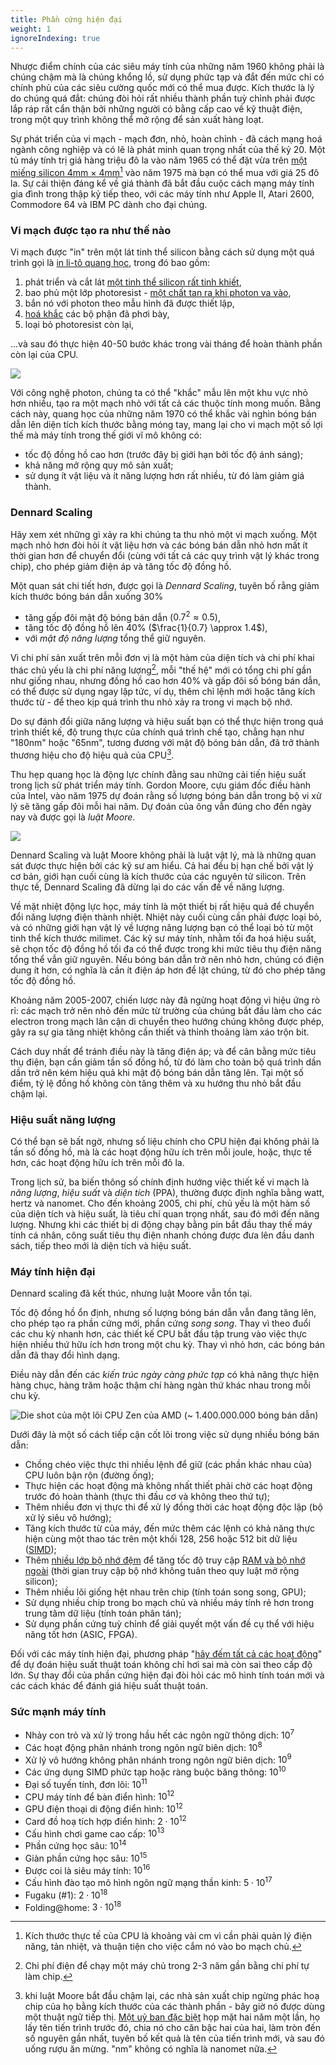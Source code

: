```yaml
---
title: Phần cứng hiện đại
weight: 1
ignoreIndexing: true
---
```


Nhược điểm chính của các siêu máy tính của những năm 1960 không phải là chúng chậm mà là chúng khổng lồ, sử dụng phức tạp và đắt đến mức chỉ có chính phủ của các siêu cường quốc mới có thể mua được. Kích thước là lý do chúng quá đắt: chúng đòi hỏi rất nhiều thành phần tuỳ chỉnh phải được lắp ráp rất cẩn thận bởi những người có bằng cấp cao về kỹ thuật điện, trong một quy trình không thể mở rộng để sản xuất hàng loạt.

Sự phát triển của vi mạch - mạch đơn, nhỏ, hoàn chỉnh - đã cách mạng hoá ngành công nghiệp và có lẽ là phát minh quan trọng nhất của thế kỷ 20. Một tủ máy tính trị giá hàng triệu đô la vào năm 1965 có thể đặt vừa trên [một miếng silicon 4mm × 4mm](https://en.wikipedia.org/wiki/MOS_Technology_6502)[^size] vào năm 1975 mà bạn có thể mua với giá 25 đô la. Sự cải thiện đáng kể về giá thành đã bắt đầu cuộc cách mạng máy tính gia đình trong thập kỷ tiếp theo, với các máy tính như Apple II, Atari 2600, Commodore 64 và IBM PC dành cho đại chúng.

[^size]: Kích thước thực tế của CPU là khoảng vài cm vì cần phải quản lý điện năng, tản nhiệt, và thuận tiện cho việc cắm nó vào bo mạch chủ.

### Vi mạch được tạo ra như thế nào

Vi mạch được "in" trên một lát tinh thể silicon bằng cách sử dụng một quá trình gọi là [in li-tô quang học](https://en.wikipedia.org/wiki/Photolithography), trong đó bao gồm:

1. phát triển và cắt lát [một tinh thể silicon rất tinh khiết](https://en.wikipedia.org/wiki/Wafer_(electronics)),
2. bao phủ một lớp photoresist - [một chất tan ra khi photon va vào](https://en.wikipedia.org/wiki/Photoresist),
3. bắn nó với photon theo mẫu hình đã được thiết lập,
4. [hoá khắc](https://en.wikipedia.org/wiki/Etching_(microfabrication)) các bộ phận đã phơi bày,
4. loại bỏ photoresist còn lại,

…và sau đó thực hiện 40-50 bước khác trong vài tháng để hoàn thành phần còn lại của CPU.

![](../img/lithography.png)

Với công nghệ photon, chúng ta có thể "khắc" mẫu lên một khu vực nhỏ hơn nhiều, tạo ra một mạch nhỏ với tất cả các thuộc tính mong muốn. Bằng cách này, quang học của những năm 1970 có thể khắc vài nghìn bóng bán dẫn lên diện tích kích thước bằng móng tay, mang lại cho vi mạch một số lợi thế mà máy tính trong thế giới vĩ mô không có:

- tốc độ đồng hồ cao hơn (trước đây bị giới hạn bởi tốc độ ánh sáng);
- khả năng mở rộng quy mô sản xuất;
- sử dụng ít vật liệu và ít năng lượng hơn rất nhiều, từ đó làm giảm giá thành.

### Dennard Scaling

Hãy xem xét những gì xảy ra khi chúng ta thu nhỏ một vi mạch xuống. Một mạch nhỏ hơn đòi hỏi ít vật liệu hơn và các bóng bán dẫn nhỏ hơn mất ít thời gian hơn để chuyển đổi (cùng với tất cả các quy trình vật lý khác trong chip), cho phép giảm điện áp và tăng tốc độ đồng hồ.

Một quan sát chi tiết hơn, được gọi là *Dennard Scaling*, tuyên bố rằng giảm kích thước bóng bán dẫn xuống 30%

- tăng gấp đôi mật độ bóng bán dẫn ($0.7^2 \approx 0.5$),
- tăng tốc độ đồng hồ lên 40% ($\frac{1}{0.7} \approx 1.4$),
- với *mật độ năng lượng* tổng thể giữ nguyên.

Vì chi phí sản xuất trên mỗi đơn vị là một hàm của diện tích và chi phí khai thác chủ yếu là chi phí năng lượng[^power], mỗi "thế hệ" mới có tổng chi phí gần như giống nhau, nhưng đồng hồ cao hơn 40% và gấp đôi số bóng bán dẫn, có thể được sử dụng ngay lập tức, ví dụ, thêm chỉ lệnh mới hoặc tăng kích thước từ - để theo kịp quá trình thu nhỏ xảy ra trong vi mạch bộ nhớ.

[^power]: Chi phí điện để chạy một máy chủ trong 2-3 năm gần bằng chi phí tự làm chip.

Do sự đánh đổi giữa năng lượng và hiệu suất bạn có thể thực hiện trong quá trình thiết kế, độ trung thực của chính quá trình chế tạo, chẳng hạn như "180nm" hoặc "65nm", tương đương với mật độ bóng bán dẫn, đã trở thành thương hiệu cho độ hiệu quả của CPU[^fidelity].

[^fidelity]: khi luật Moore bắt đầu chậm lại, các nhà sản xuất chip ngừng phác hoạ chip của họ bằng kích thước của các thành phần - bây giờ nó được dùng một thuật ngữ tiếp thị. [Một uỷ ban đặc biệt](https://en.wikipedia.org/wiki/International_Technology_Roadmap_for_Semiconductors) họp mặt hai năm một lần, họ lấy tên tiến trình trước đó, chia nó cho căn bậc hai của hai, làm tròn đến số nguyên gần nhất, tuyên bố kết quả là tên của tiến trình mới, và sau đó uống rượu ăn mừng. "nm" không có nghĩa là nanomet nữa.

Thu hẹp quang học là động lực chính đằng sau những cải tiến hiệu suất trong lịch sử phát triển máy tính. Gordon Moore, cựu giám đốc điều hành của Intel, vào năm 1975 dự đoán rằng số lượng bóng bán dẫn trong bộ vi xử lý sẽ tăng gấp đôi mỗi hai năm. Dự đoán của ông vẫn đúng cho đến ngày nay và được gọi là *luật Moore*.

![](../img/dennard.ppm)

Dennard Scaling và luật Moore không phải là luật vật lý, mà là những quan sát được thực hiện bởi các kỹ sư am hiểu. Cả hai đều bị hạn chế bởi vật lý cơ bản, giới hạn cuối cùng là kích thước của các nguyên tử silicon. Trên thực tế, Dennard Scaling đã dừng lại do các vấn đề về năng lượng.

Về mặt nhiệt động lực học, máy tính là một thiết bị rất hiệu quả để chuyển đổi năng lượng điện thành nhiệt. Nhiệt này cuối cùng cần phải được loại bỏ, và có những giới hạn vật lý về lượng năng lượng bạn có thể loại bỏ từ một tinh thể kích thước milimet. Các kỹ sư máy tính, nhằm tối đa hoá hiệu suất, sẽ chọn tốc độ đồng hồ tối đa có thể được trong khi mức tiêu thụ điện năng tổng thể vẫn giữ nguyên. Nếu bóng bán dẫn trở nên nhỏ hơn, chúng có điện dung ít hơn, có nghĩa là cần ít điện áp hơn để lật chúng, từ đó cho phép tăng tốc độ đồng hồ. 

Khoảng năm 2005-2007, chiến lược này đã ngừng hoạt động vì hiệu ứng rò rỉ: các mạch trở nên nhỏ đến mức từ trường của chúng bắt đầu làm cho các electron trong mạch lân cận di chuyển theo hướng chúng không được phép, gây ra sự gia tăng nhiệt không cần thiết và thỉnh thoảng làm xáo trộn bit.

Cách duy nhất để tránh điều này là tăng điện áp; và để cân bằng mức tiêu thụ điện, bạn cần giảm tần số đồng hồ, từ đó làm cho toàn bộ quá trình dần dần trở nên kém hiệu quả khi mật độ bóng bán dẫn tăng lên. Tại một số điểm, tỷ lệ đồng hồ không còn tăng thêm và xu hướng thu nhỏ bắt đầu chậm lại.


### Hiệu suất năng lượng

Có thể bạn sẽ bất ngờ, nhưng số liệu chính cho CPU hiện đại không phải là tần số đồng hồ, mà là các hoạt động hữu ích trên mỗi joule, hoặc, thực tế hơn, các hoạt động hữu ích trên mỗi đô la.

Trong lịch sử, ba biến thông số chính định hướng việc thiết kế vi mạch là *năng lượng*, *hiệu suất* và *diện tích* (PPA), thường được định nghĩa bằng watt, hertz và nanomet. Cho đến khoảng 2005, chi phí, chủ yếu là một hàm số của diện tích và hiệu suất, là tiêu chí quan trọng nhất, sau đó mới đến năng lượng. Nhưng khi các thiết bị di động chạy bằng pin bắt đầu thay thế máy tính cá nhân, công suất tiêu thụ điện nhanh chóng được đưa lên đầu danh sách, tiếp theo mới là diện tích và hiệu suất.


### Máy tính hiện đại

Dennard scaling đã kết thúc, nhưng luật Moore vẫn tồn tại.

Tốc độ đồng hồ ổn định, nhưng số lượng bóng bán dẫn vẫn đang tăng lên, cho phép tạo ra phần cứng mới, phần cứng *song song*. Thay vì theo đuổi các chu kỳ nhanh hơn, các thiết kế CPU bắt đầu tập trung vào việc thực hiện nhiều thứ hữu ích hơn trong một chu kỳ. Thay vì nhỏ hơn, các bóng bán dẫn đã thay đổi hình dạng.

Điều này dẫn đến các *kiến trúc ngày càng phức tạp* có khả năng thực hiện hàng chục, hàng trăm hoặc thậm chí hàng ngàn thứ khác nhau trong mỗi chu kỳ.

![Die shot của một lõi CPU Zen của AMD (~ 1.400.000.000 bóng bán dẫn)](../img/die-shot.jpg)

Dưới đây là một số cách tiếp cận cốt lõi trong việc sử dụng nhiều bóng bán dẫn:

- Chồng chéo việc thực thi nhiều lệnh để giữ (các phần khác nhau của) CPU luôn bận rộn (đường ống);
- Thực hiện các hoạt động mà không nhất thiết phải chờ các hoạt động trước đó hoàn thành (thực thi đầu cơ và không theo thứ tự);
- Thêm nhiều đơn vị thực thi để xử lý đồng thời các hoạt động độc lập (bộ xử lý siêu vô hướng);
- Tăng kích thước từ của máy, đến mức thêm các lệnh có khả năng thực hiện cùng một thao tác trên một khối 128, 256 hoặc 512 bit dữ liệu ([SIMD](/hpc/simd/));
- Thêm [nhiều lớp bộ nhớ đệm](/hpc/cpu-cache/) để tăng tốc độ truy cập [RAM và bộ nhớ ngoài](/hpc/external-memory/) (thời gian truy cập bộ nhớ không tuân theo quy luật mở rộng silicon);
- Thêm nhiều lõi giống hệt nhau trên chip (tính toán song song, GPU);
- Sử dụng nhiều chip trong bo mạch chủ và nhiều máy tính rẻ hơn trong trung tâm dữ liệu (tính toán phân tán);
- Sử dụng phần cứng tuỳ chỉnh để giải quyết một vấn đề cụ thể với hiệu năng tốt hơn (ASIC, FPGA).

Đối với các máy tính hiện đại, phương pháp "[hãy đếm tất cả các hoạt động](../)" để dự đoán hiệu suất thuật toán không chỉ hơi sai mà còn sai theo cấp độ lớn. Sự thay đổi của phần cứng hiện đại đòi hỏi các mô hình tính toán mới và các cách khác để đánh giá hiệu suất thuật toán.

### Sức mạnh máy tính

- Nhảy con trỏ và xử lý trong hầu hết các ngôn ngữ thông dịch: $10^7$
- Các hoạt động phân nhánh trong ngôn ngữ biên dịch: $10^8$
- Xử lý vô hướng không phân nhánh trong ngôn ngữ biên dịch: $10^9$
- Các ứng dụng SIMD phức tạp hoặc ràng buộc băng thông: $10^{10}$
- Đại số tuyến tính, đơn lõi: $10^{11}$
- CPU máy tính để bàn điển hình: $10^{12}$
- GPU điện thoại di động điển hình: $10^{12}$
- Card đồ hoạ tích hợp điển hình: $2 \cdot 10^{12}$
- Cấu hình chơi game cao cấp: $10^{13}$
- Phần cứng học sâu: $10^{14}$
- Giàn phần cứng học sâu: $10^{15}$
- Được coi là siêu máy tính: $10^{16}$
- Cấu hình đào tạo mô hình ngôn ngữ mạng thần kinh: $5 \cdot 10^{17}$
- Fugaku (#1): $2 \cdot 10^{18}$
- Folding@home: $3 \cdot 10^{18}$